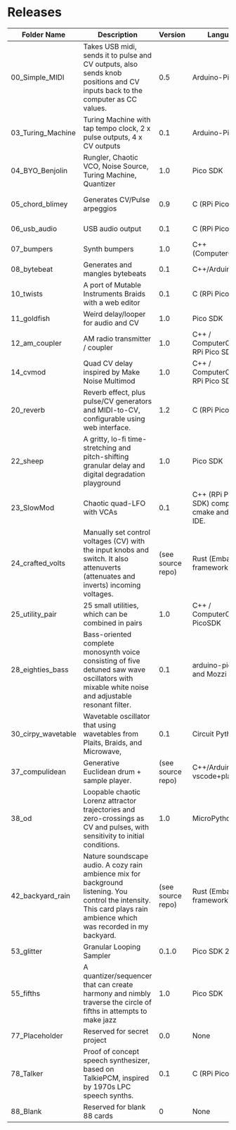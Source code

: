 # Releases  
| Folder Name | Description | Version | Language | Creator | Status |
| ----------- | ----------- | ------- | -------- | ------- | ------ |
| 00_Simple_MIDI | Takes USB midi, sends it to pulse and CV outputs, also sends knob positions and CV inputs back to the computer as CC values. | 0.5 | Arduino-Pico | Tom Whitwell | Working but simple |
| 03_Turing_Machine | Turing Machine with tap tempo clock, 2 x pulse outputs, 4 x CV outputs | 0.1 | Arduino-Pico | Tom Whitwell | Working but Simple |
| 04_BYO_Benjolin | Rungler, Chaotic VCO, Noise Source, Turing Machine, Quantizer | 1.0 | Pico SDK | Dune Desormeaux | Released |
| 05_chord_blimey | Generates CV/Pulse arpeggios | 0.9 | C (RPi Pico SDK) | Tom Waters | Mostly complete (for now) |
| 06_usb_audio | USB audio output | 0.1 | C (RPi Pico SDK) | Chris Johnson | Proof of concept |
| 07_bumpers | Synth bumpers | 1.0 | C++ (ComputerCard) | Chris Johnson | Released |
| 08_bytebeat | Generates and mangles bytebeats | 0.1 | C++/Arduino-Pico | Matt Kuebrich | Functional but WIP |
| 10_twists | A port of Mutable Instruments Braids with a web editor | 0.1 | C (RPi Pico SDK) | Random Works | Functional but WIP |
| 11_goldfish | Weird delay/looper for audio and CV | 1.0 | Pico SDK | Dune Desormeaux | Ready |
| 12_am_coupler | AM radio transmitter / coupler | 1.0 | C++ / ComputerCard / RPi Pico SDK | Chris Johnson | Released |
| 14_cvmod | Quad CV delay inspired by Make Noise Multimod | 1.0 | C++ / ComputerCard / RPi Pico SDK | Chris Johnson | Released |
| 20_reverb | Reverb effect, plus pulse/CV generators and MIDI-to-CV, configurable using web interface. | 1.2 | C (RPi Pico SDK) | Chris Johnson | Released |
| 22_sheep | A gritty, lo-fi time-stretching and pitch-shifting granular delay and digital degradation playground | 1.0 | Pico SDK | Dune Desormeaux | Released |
| 23_SlowMod | Chaotic quad-LFO with VCAs | 0.1 | C++ (RPi Pico SDK) compat. w/ cmake and Arduino IDE. | divmod/@olt | Released |
| 24_crafted_volts | Manually set control voltages (CV) with the input knobs and switch. It also attenuverts (attenuates and inverts) incoming voltages. | (see source repo) | Rust (Embassy framework) | Brian Dorsey | Released |
| 25_utility_pair | 25 small utilities, which can be combined in pairs | 1.0 | C++ / ComputerCard / PicoSDK | Chris Johnson | Released |
| 28_eighties_bass | Bass-oriented complete monosynth voice consisting of five detuned saw wave oscillators with mixable white noise and adjustable resonant filter. | 0.1 | arduino-pico core and Mozzi 2 library | @todbot / Tod Kurt | Functional but WIP |
| 30_cirpy_wavetable | Wavetable oscillator that using wavetables from Plaits, Braids, and Microwave, | 0.1 | Circuit Python | @todbot / Tod Kurt | Functional but WIP |
| 37_compulidean | Generative Euclidean drum + sample player. | (see source repo) | C++/Arduino, with vscode+platformio. | Tristan Rowley | Functional, but WIP |
| 38_od | Loopable chaotic Lorenz attractor trajectories and zero-crossings as CV and pulses, with sensitivity to initial conditions. | 1.0 | MicroPython | M. John Mills | Released |
| 42_backyard_rain | Nature soundscape audio. A cozy rain ambience mix for background listening. You control the intensity. This card plays rain ambience which was recorded in my backyard. | (see source repo) | Rust (Embassy framework) | Brian Dorsey | Released |
| 53_glitter | Granular Looping Sampler | 0.1.0 | Pico SDK 2.1.1 | Steve Jones | Beta Test |
| 55_fifths | A quantizer/sequencer that can create harmony and nimbly traverse the circle of fifths in attempts to make jazz | 1.0 | Pico SDK | Dune Desormeaux | Ready |
| 77_Placeholder | Reserved for secret project | 0.0 | None | None | None |
| 78_Talker | Proof of concept speech synthesizer, based on TalkiePCM, inspired by 1970s LPC speech synths. | 0.1 | C (RPi Pico SDK) | Chris Johnson | Proof of concept |
| 88_Blank | Reserved for blank 88 cards | 0 | None | Tom Whitwell | None |
